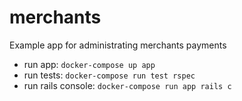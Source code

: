 # merchants
Example app for administrating merchants payments

* run app: `docker-compose up app`
* run tests: `docker-compose run test rspec`
* run rails console: `docker-compose run app rails c`

